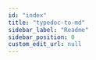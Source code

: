 ```yaml
---
id: "index"
title: "typedoc-to-md"
sidebar_label: "Readme"
sidebar_position: 0
custom_edit_url: null
---
```



